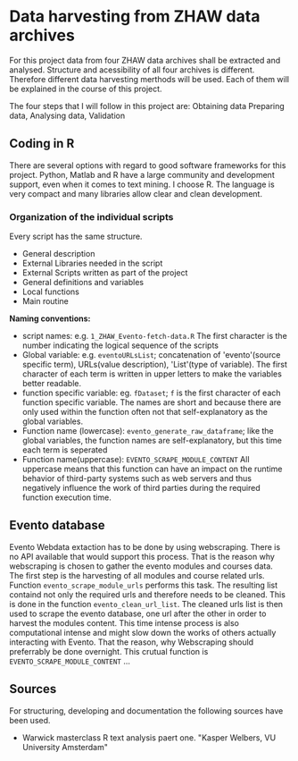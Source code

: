 # Data harvesting from ZHAW data archives
For this project data from four ZHAW data archives shall be extracted and analysed.
Structure and acessibility of all four archives is different. Therefore different data harvesting merthods will be used. Each of them will be explained
in the course of this project.

The four steps that I will follow in this project are: Obtaining data Preparing data, Analysing data, Validation

## Coding in R
There are several options with regard to good software frameworks for this project. Python, Matlab and R have a large community and development support, even when it comes to text mining. I choose R. The language is very compact and many libraries allow clear and clean development.

### Organization of the individual scripts
Every script has the same structure.
- General description 
- External Libraries needed in the script
- External Scripts written as part of the project
- General definitions and variables
- Local functions
- Main routine

**Naming conventions:** 
- script names: e.g. `1_ZHAW_Evento-fetch-data.R` The first character is the number indicating the logical sequence of the scripts
- Global variable: e.g. `eventoURLsList`; concatenation of 'evento'(source specific term), URLs(value description), 'List'(type of variable). The first character of each term is written in upper letters to make the variables better readable.  
- function specific variable: eg. `fDataset`; `f` is the first character of each function specific variable. The names are short and because there are only used within the function often not that self-explanatory as the global variables.
- Function name (lowercase): `evento_generate_raw_dataframe`; like the global variables, the function names are self-explanatory, but this time each term is seperated
- Function name(uppercase): `EVENTO_SCRAPE_MODULE_CONTENT` All uppercase means that this function can have an impact on the runtime behavior of third-party systems such as web servers and thus negatively influence the work of third parties during the required function execution time.

## Evento database
Evento Webdata extaction has to be done by using webscraping. There is no API available that would support this process. That is the reason why webscraping is chosen to gather the evento modules and courses data.  
The first step is the harvesting of all modules and course related urls. Function `evento_scrape_module_urls` performs this task. The resulting list containd not only the required urls and therefore needs to be cleaned. This is done in the function `evento_clean_url_list`. The cleaned urls list is then used to scrape the evento database, one url after the other in order to harvest the modules content. This time intense process is also computational intense and might slow down the works of others actually interacting with Evento. That the reason, why Webscraping should preferrably be done overnight. This crutual function is `EVENTO_SCRAPE_MODULE_CONTENT`
...

## Sources

For structuring, developing and documentation the following sources have been used. 
- Warwick masterclass R text analysis paert one. "Kasper Welbers, VU University Amsterdam"
